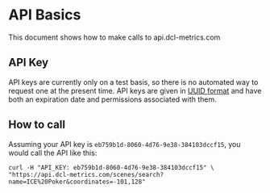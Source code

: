 # API Basics

This document shows how to make calls to api.dcl-metrics.com

## API Key

API keys are currently only on a test basis, so there is no automated way to
request one at the present time. API keys are given in [UUID format](https://en.wikipedia.org/wiki/Universally_unique_identifier) and
have both an expiration date and permissions associated with them.

## How to call

Assuming your API key is `eb759b1d-8060-4d76-9e38-384103dccf15`, you would call
the API like this:

```
curl -H "API_KEY: eb759b1d-8060-4d76-9e38-384103dccf15" \
"https://api.dcl-metrics.com/scenes/search?name=ICE%20Poker&coordinates=-101,128"
```
